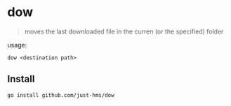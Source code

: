 # dow

> moves the last downloaded file in the curren (or the specified) folder

usage:

```shell
dow <destination path>
```

## Install

```shell
go install github.com/just-hms/dow
```
